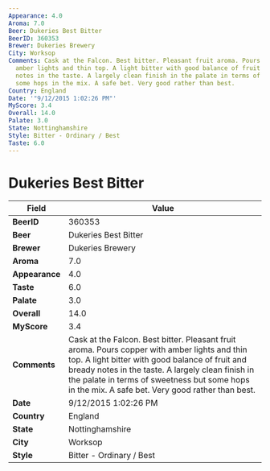 ```yaml
---
Appearance: 4.0
Aroma: 7.0
Beer: Dukeries Best Bitter
BeerID: 360353
Brewer: Dukeries Brewery
City: Worksop
Comments: Cask at the Falcon. Best bitter. Pleasant fruit aroma. Pours copper with
  amber lights and thin top. A light bitter with good balance of fruit and bready
  notes in the taste. A largely clean finish in the palate in terms of sweetness but
  some hops in the mix. A safe bet. Very good rather than best.
Country: England
Date: '"9/12/2015 1:02:26 PM"'
MyScore: 3.4
Overall: 14.0
Palate: 3.0
State: Nottinghamshire
Style: Bitter - Ordinary / Best
Taste: 6.0
---
```


# Dukeries Best Bitter

| Field         | Value |
|---------------|-------|
| **BeerID** | 360353 |
| **Beer** | Dukeries Best Bitter |
| **Brewer** | Dukeries Brewery |
| **Aroma** | 7.0 |
| **Appearance** | 4.0 |
| **Taste** | 6.0 |
| **Palate** | 3.0 |
| **Overall** | 14.0 |
| **MyScore** | 3.4 |
| **Comments** | Cask at the Falcon. Best bitter. Pleasant fruit aroma. Pours copper with amber lights and thin top. A light bitter with good balance of fruit and bready notes in the taste. A largely clean finish in the palate in terms of sweetness but some hops in the mix. A safe bet. Very good rather than best. |
| **Date** | 9/12/2015 1:02:26 PM |
| **Country** | England |
| **State** | Nottinghamshire |
| **City** | Worksop |
| **Style** | Bitter - Ordinary / Best |
